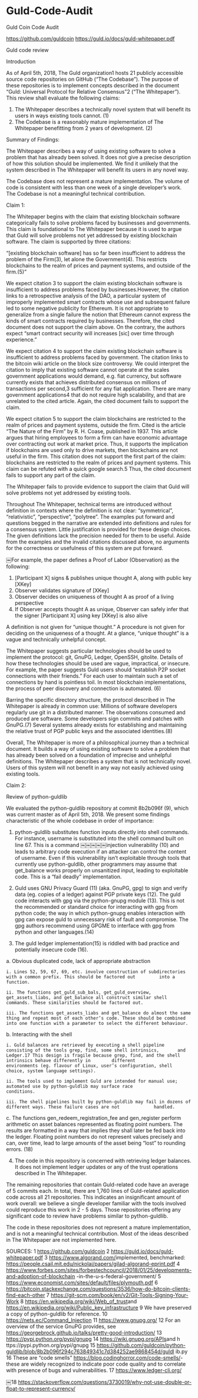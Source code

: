 # Guld-Code-Audit

Guld Coin Code Audit

https://github.com/guldcoin 
https://guld.io/docs/guld-whitepaper.pdf

Guld code review 

Introduction

As of April 5th, 2018, The Guld organization1 hosts 21 publicly accessible source code repositories on GitHub (“The Codebase”). The purpose of these repositories is to implement concepts described in the document “Guld: Universal Protocol for Relative Consensus”2 (“The Whitepaper”). ​This review shall evaluate the following claims:

1. The Whitepaper describes a technically novel system that will benefit its users in ways existing tools cannot. (1)
2. The Codebase is a reasonably mature implementation of The Whitepaper benefitting from 2 years of development. (2)

Summary of Findings:

The Whitepaper describes a way of using existing software to solve a problem that has already been solved. It does not give a precise description of how this solution should be implemented. ​We find it unlikely that the system described in The Whitepaper will benefit its users in any novel way.

The Codebase does not represent a mature implementation. The volume of code is consistent with less than one week of a single developer’s work. The Codebase is not a meaningful technical contribution.

Claim 1:

The Whitepaper begins with the claim that existing blockchain software categorically fails to solve problems faced by businesses and governments. This claim is foundational to The Whitepaper because it is used to argue that Guld will solve problems not yet addressed by existing blockchain software. The claim is supported by three citations:

“[existing blockchain software] has so far been insufficient to address the problem of the Firm(3), let alone the Government(4). This restricts blockchains to the realm of prices and payment systems, and outside of the firm.(5)”

We expect citation 3 to support the claim ​existing blockchain software is insufficient to address problems faced by businesses. ​However, the citation links to a retrospective analysis of the DAO, a particular system of improperly implemented smart contracts whose use and subsequent failure led to some negative publicity for Ethereum. It is not appropriate to generalize from a single failure the notion that Ethereum cannot express the kinds of smart contracts required by businesses. Therefore, the cited document does not support the claim above. On the contrary, the authors expect “smart contract security will increases ​[sic] over time through experience.”

We expect citation 4 to support the claim ​existing blockchain software is insufficient to address problems faced by government​. The citation links to the bitcoin wiki article on the block size controversy. We could interpret the citation to imply that existing software cannot operate at the scales government applications would demand, e.g. fiat currency, but software currently exists that achieves distributed consensus on millions of transactions per second,3 sufficient for any fiat application. There are many government applications4 that do not require high scalability, and that are unrelated to the cited article. Again, the cited document fails to support the claim.

We expect citation 5 to support the claim ​blockchains are restricted to the realm of prices and payment systems, outside the firm​. Cited is the article “The Nature of the Firm” by R. H. Coase, published in 1937. This article argues that hiring employees to form a firm can have economic advantage over contracting out work at market price. Thus, it supports the implication ​if blockchains are used only to drive markets, then blockchains are not useful in the firm.​ ​This citation does not support the first part of the claim: ​blockchains are restricted to the realm of prices and payment systems.​ This claim can be refuted with a quick google search.5 Thus, the cited document fails to support any part of the claim.

The Whitepaper fails to provide evidence to support the claim that Guld will solve problems not yet addressed by existing tools.

Throughout The Whitepaper, technical terms are introduced without definition in contexts where the definition is not clear: “symmetrical”, “relativistic”, “perspective”, “polytree”. The examples put forward and questions begged in the narrative are extended into definitions and rules for a consensus system. Little justification is provided for these design choices. The given definitions lack the precision needed for them to be useful. Aside from the examples and the invalid citations discussed above, no arguments for the correctness or usefulness of this system are put forward.

￼For example, the paper defines a ​Proof of Labor​ ​(Observation)​ as the following:
1. [Participant X] signs & publishes unique thought A, along with public key [XKey]
2. Observer validates signature of [XKey]
3. Observer decides on uniqueness of thought A as proof of a living perspective
4. If Observer accepts thought A as unique, Observer can safely infer that the signer
[Participant X] using key [XKey] is also alive

A definition is not given for “unique thought.” A procedure is not given for deciding on the uniqueness of a thought. At a glance, “unique thought” is a vague and technically unhelpful concept.

The Whitepaper suggests particular technologies should be used to implement the protocol: git, GnuPG, Ledger, OpenSSH, gitolite. Details of how these technologies should be used are vague, impractical, or insecure. For example, the paper suggests Guld users should “establish P2P socket connections with their friends.” For each user to maintain such a set of connections by hand is pointless toil. In most blockchain implementations, the process of peer discovery and connection is automated. (6)

Barring the specific directory structure, ​the protocol described in The Whitepaper is already in common use:​ Millions of software developers regularly use git in a distributed manner. The observations consumed and produced are software. Some developers sign commits and patches with GnuPG.(7) Several systems already exists for establishing and maintaining the relative trust of PGP public keys and the associated identities.(8)

Overall, The Whitepaper is more of a philosophical journey than a technical document. It builds a way of using existing software to solve a problem that has already been solved on a foundation of imprecise and unhelpful definitions. The Whitepaper describes a system that is not technically novel. Users of this system will not benefit in any way not easily achieved using existing tools.

Claim 2:

Review of python-guldlib

We evaluated the python-guldlib repository at commit 8b2b096f (9), which was current master as of April 5th, 2018. We present some findings characteristic of the whole codebase in order of importance:

1. python-guldlib substitutes function inputs directly into shell commands. For instance, username is substituted into the shell command built on line 67. This is a command ￼￼￼￼￼injection vulnerability (10) and leads to arbitrary code execution if an attacker can control the content of username. Even if this vulnerability isn’t exploitable through tools that currently use python-guldlib, other programmers may assume that get_balance works properly on unsanitized input, leading to exploitable code. This is a “fail deadly” implementation.

2. Guld uses GNU Privacy Guard (11) (aka. GnuPG, gpg) to sign and verify data (eg. copies of a ledger) against PGP private keys (12). The guld code interacts with gpg via the python-gnupg module (13). This is not the recommended or standard choice for interacting with gpg from python code; the way in which python-gnupg enables interaction with gpg can expose guld to unnecessary risk of fault and compromise. The gpg authors recommend using GPGME to interface with gpg from python and other languages.(14)

3. The guld ledger implementation(15) is riddled with bad practice and potentially insecure code (16).
  
  a. Obvious duplicated code, lack of appropriate abstraction
    
    i. Lines 52, 59, 67, 69, etc. involve construction of subdirectories with a common prefix. This should be factored out         into a function.
    
    ii. The functions get_guld_sub_bals, get_guld_overview, get_assets_liabs, and get_balance all construct similar shell commands. These similarities should be factored out.
    
    iii. The functions get_assets_liabs and get_balance do almost the same thing and repeat most of each other’s code. These should be combined into one function with a parameter to select the different behaviour.
    
  b. Interacting with the shell
  
    i. Guld balances are retrieved by executing a shell pipeline consisting of the tools grep, find, some shell intrinsics,       and Ledger.17 This design is fragile because grep, find, and the shell intrinsics behave differently in￼￼￼￼￼￼￼￼different               environments (eg. flavour of Linux, user’s configuration, shell choice, system language settings).
    
    ii. The tools used to implement Guld are intended for manual use; automated use by python-guldlib may surface race             conditions.
    
    iii. The shell pipelines built by python-guldlib may fail in dozens of different ways. These failure cases are not             handled.
    
  c. The functions gen_redeem_registration_fee and gen_register perform arithmetic on asset balances represented as floating      point numbers. The results are formatted in a way that implies they shall later be fed back into the ledger. Floating point    numbers do not represent values precisely and can, over time, lead to large amounts of the asset being “lost” to rounding      errors. (18)
  
4. The code in this repository is concerned with retrieving ledger balances. It does not implement ledger updates or any of the trust operations described in The Whitepaper.
 
The remaining repositories that contain Guld-related code have an average of 5 commits each. In total, there are 1,760 lines of Guld-related application code across all 21 repositories. This indicates an insignificant amount of work overall: ​we believe a single developer familiar with the tools involved could reproduce this work in 2 - 5 days. Those repositories offering any significant code to review have problems similar to python-guldlib.

The code in these repositories does not represent a mature implementation, and is not a meaningful technical contribution. Most of the ideas described in The Whitepaper are not implemented here.

SOURCES:
1 https://github.com/guldcoin
2 https://guld.io/docs/guld-whitepaper.pdf
3 https://www.algorand.com/​ implemented, benchmarked: https://people.csail.mit.edu/nickolai/papers/gilad-algorand-eprint.pdf
4 https://www.forbes.com/sites/forbestechcouncil/2018/01/25/developments-and-adoption-of-blockchain -in-the-u-s-federal-government/
5 https://www.economist.com/sites/default/files/plymouth.pdf
6 https://bitcoin.stackexchange.com/questions/3536/how-do-bitcoin-clients-find-each-other
7 https://git-scm.com/book/en/v2/Git-Tools-Signing-Your-Work
8 https://en.wikipedia.org/wiki/Web_of_trust​ and ​https://en.wikipedia.org/wiki/Public_key_infrastructure 
9 We have preserved a copy of python-guldlib for reference.
10 https://nets.ec/Command_Injection
11 https://www.gnupg.org/
12 For an overview of the service GnuPG provides, see
https://georgebrock.github.io/talks/pretty-good-introduction/
13 https://pypi.python.org/pypi/gnupg
14 https://wiki.gnupg.org/APIs​ and h​ ttps://pypi.python.org/pypi/gnupg 15
https://github.com/guldcoin/python-guldlib/blob/8b2b096f294c763849341c7d384252ae9868454d/guldl ib.py
16 These are “code smells” https://blog.codinghorror.com/code-smells/​ - these are widely recognized to indicate poor code quality and to correlate with presence of bugs and vulnerabilities.
17 https://www.ledger-cli.org/

￼18 https://stackoverflow.com/questions/3730019/why-not-use-double-or-float-to-represent-currency/
